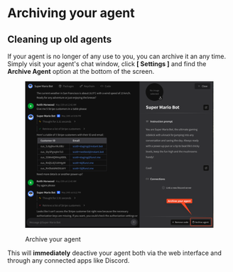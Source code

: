 # Archiving your agent

## Cleaning up old agents

If your agent is no longer of any use to you, you can archive it an any time. Simply visit your agent's chat window, click **\[ Settings ]** and find the **Archive Agent** option at the bottom of the screen.

<figure><img src=".gitbook/assets/SCR-20250515-bphx.png" alt=""><figcaption><p>Archive your agent</p></figcaption></figure>

This will **immediately** deactive your agent both via the web interface and through any connected apps like Discord.

